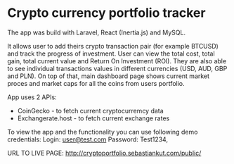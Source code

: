 # Crypto currency portfolio tracker

The app was build with Laravel, React (Inertia.js) and MySQL.

It allows user to add theirs crypto transaction pair (for example BTCUSD) and track the progress of investment.
User can view the total cost, total gain, total current value and Return On Investment (ROI). They are also able to see individual transactions values in different currencies (USD, AUD, GBP and PLN). On top of that, main dashboard page shows current market proces and market caps for all the coins from users portfolio.

App uses 2 APIs:

-   CoinGecko - to fetch current cryptocurremcy data
-   Exchangerate.host - to fetch current exchange rates

To view the app and the functionality you can use following demo credentials:
Login: user@test.com
Password: Test1234,

URL TO LIVE PAGE: http://cryptoportfolio.sebastiankut.com/public/
